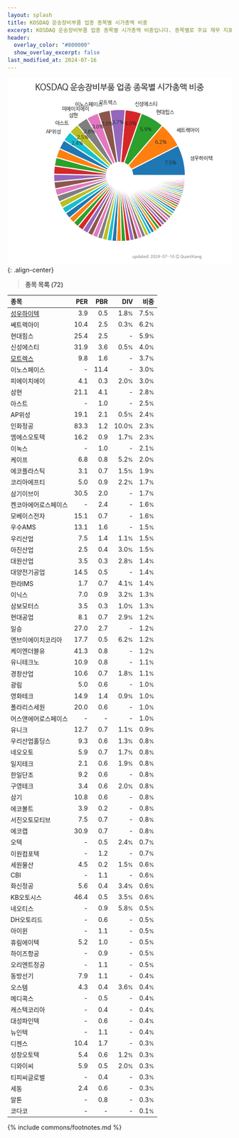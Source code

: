```yaml
---
layout: splash
title: KOSDAQ 운송장비부품 업종 종목별 시가총액 비중
excerpt: KOSDAQ 운송장비부품 업종 종목별 시가총액 비중입니다. 종목별로 주요 재무 지표를 함께 표시합니다.
header:
  overlay_color: "#800000"
  show_overlay_excerpt: false
last_modified_at: 2024-07-16
---
```



![KOSDAQ 운송장비부품 업종 종목별 시가총액 비중](/stats/sector/images/kosdaq_업종_운송장비부품_종목.png){: .align-center}


> **종목 목록 (72)**<a id="list"></a>

| **종목** | **PER** | **PBR** | **DIV** | **비중** |
| :------- | ------: | ------: | ------: | -------: |
| [성우하이텍](/015750/) | 3.9 | 0.5 | 1.8<small>%</small> | 7.5<small>%</small> |
| 쎄트렉아이 | 10.4 | 2.5 | 0.3<small>%</small> | 6.2<small>%</small> |
| 현대힘스 | 25.4 | 2.5 | - | 5.9<small>%</small> |
| 신성에스티 | 31.9 | 3.6 | 0.5<small>%</small> | 4.0<small>%</small> |
| [모트렉스](/118990/) | 9.8 | 1.6 | - | 3.7<small>%</small> |
| 이노스페이스 | - | 11.4 | - | 3.0<small>%</small> |
| 피에이치에이 | 4.1 | 0.3 | 2.0<small>%</small> | 3.0<small>%</small> |
| 삼현 | 21.1 | 4.1 | - | 2.8<small>%</small> |
| 아스트 | - | 1.0 | - | 2.5<small>%</small> |
| AP위성 | 19.1 | 2.1 | 0.5<small>%</small> | 2.4<small>%</small> |
| 인화정공 | 83.3 | 1.2 | 10.0<small>%</small> | 2.3<small>%</small> |
| 엠에스오토텍 | 16.2 | 0.9 | 1.7<small>%</small> | 2.3<small>%</small> |
| 이녹스 | - | 1.0 | - | 2.1<small>%</small> |
| 케이프 | 6.8 | 0.8 | 5.2<small>%</small> | 2.0<small>%</small> |
| 에코플라스틱 | 3.1 | 0.7 | 1.5<small>%</small> | 1.9<small>%</small> |
| 코리아에프티 | 5.0 | 0.9 | 2.2<small>%</small> | 1.7<small>%</small> |
| 삼기이브이 | 30.5 | 2.0 | - | 1.7<small>%</small> |
| 켄코아에어로스페이스 | - | 2.4 | - | 1.6<small>%</small> |
| 모베이스전자 | 15.1 | 0.7 | - | 1.6<small>%</small> |
| 우수AMS | 13.1 | 1.6 | - | 1.5<small>%</small> |
| 우리산업 | 7.5 | 1.4 | 1.1<small>%</small> | 1.5<small>%</small> |
| 아진산업 | 2.5 | 0.4 | 3.0<small>%</small> | 1.5<small>%</small> |
| 대원산업 | 3.5 | 0.3 | 2.8<small>%</small> | 1.4<small>%</small> |
| 대양전기공업 | 14.5 | 0.5 | - | 1.4<small>%</small> |
| 한라IMS | 1.7 | 0.7 | 4.1<small>%</small> | 1.4<small>%</small> |
| 이닉스 | 7.0 | 0.9 | 3.2<small>%</small> | 1.3<small>%</small> |
| 삼보모터스 | 3.5 | 0.3 | 1.0<small>%</small> | 1.3<small>%</small> |
| 현대공업 | 8.1 | 0.7 | 2.9<small>%</small> | 1.2<small>%</small> |
| 일승 | 27.0 | 2.7 | - | 1.2<small>%</small> |
| 엔브이에이치코리아 | 17.7 | 0.5 | 6.2<small>%</small> | 1.2<small>%</small> |
| 케이엔더블유 | 41.3 | 0.8 | - | 1.2<small>%</small> |
| 유니테크노 | 10.9 | 0.8 | - | 1.1<small>%</small> |
| 경창산업 | 10.6 | 0.7 | 1.8<small>%</small> | 1.1<small>%</small> |
| 광림 | 5.0 | 0.6 | - | 1.0<small>%</small> |
| 영화테크 | 14.9 | 1.4 | 0.9<small>%</small> | 1.0<small>%</small> |
| 폴라리스세원 | 20.0 | 0.6 | - | 1.0<small>%</small> |
| 어스앤에어로스페이스 | - | - | - | 1.0<small>%</small> |
| 유니크 | 12.7 | 0.7 | 1.1<small>%</small> | 0.9<small>%</small> |
| 우리산업홀딩스 | 9.3 | 0.6 | 1.3<small>%</small> | 0.8<small>%</small> |
| 네오오토 | 5.9 | 0.7 | 1.7<small>%</small> | 0.8<small>%</small> |
| 일지테크 | 2.1 | 0.6 | 1.9<small>%</small> | 0.8<small>%</small> |
| 한일단조 | 9.2 | 0.6 | - | 0.8<small>%</small> |
| 구영테크 | 3.4 | 0.6 | 2.0<small>%</small> | 0.8<small>%</small> |
| 삼기 | 10.8 | 0.6 | - | 0.8<small>%</small> |
| 에코볼트 | 3.9 | 0.2 | - | 0.8<small>%</small> |
| 서진오토모티브 | 7.5 | 0.7 | - | 0.8<small>%</small> |
| 에코캡 | 30.9 | 0.7 | - | 0.8<small>%</small> |
| 오텍 | - | 0.5 | 2.4<small>%</small> | 0.7<small>%</small> |
| 이원컴포텍 | - | 1.2 | - | 0.7<small>%</small> |
| 세원물산 | 4.5 | 0.2 | 1.5<small>%</small> | 0.6<small>%</small> |
| CBI | - | 1.1 | - | 0.6<small>%</small> |
| 화신정공 | 5.6 | 0.4 | 3.4<small>%</small> | 0.6<small>%</small> |
| KB오토시스 | 46.4 | 0.5 | 3.5<small>%</small> | 0.6<small>%</small> |
| 네오티스 | - | 0.9 | 5.8<small>%</small> | 0.5<small>%</small> |
| DH오토리드 | - | 0.6 | - | 0.5<small>%</small> |
| 아이윈 | - | 1.1 | - | 0.5<small>%</small> |
| 휴림에이텍 | 5.2 | 1.0 | - | 0.5<small>%</small> |
| 하이즈항공 | - | 0.9 | - | 0.5<small>%</small> |
| 오리엔트정공 | - | 1.1 | - | 0.5<small>%</small> |
| 동방선기 | 7.9 | 1.1 | - | 0.4<small>%</small> |
| 오스템 | 4.3 | 0.4 | 3.6<small>%</small> | 0.4<small>%</small> |
| 메디콕스 | - | 0.5 | - | 0.4<small>%</small> |
| 캐스텍코리아 | - | 0.4 | - | 0.4<small>%</small> |
| 대성파인텍 | - | 0.6 | - | 0.4<small>%</small> |
| 뉴인텍 | - | 1.1 | - | 0.4<small>%</small> |
| 디젠스 | 10.4 | 1.7 | - | 0.3<small>%</small> |
| 성창오토텍 | 5.4 | 0.6 | 1.2<small>%</small> | 0.3<small>%</small> |
| 디와이씨 | 5.9 | 0.5 | 2.0<small>%</small> | 0.3<small>%</small> |
| 티피씨글로벌 | - | 0.4 | - | 0.3<small>%</small> |
| 세동 | 2.4 | 0.6 | - | 0.3<small>%</small> |
| 알톤 | - | 0.8 | - | 0.3<small>%</small> |
| 코다코 | - | - | - | 0.1<small>%</small> |

{% include commons/footnotes.md %}